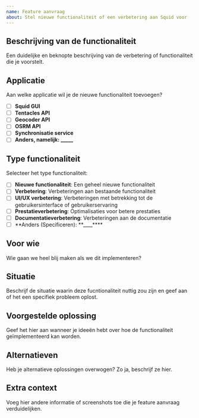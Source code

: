 ```yaml
---
name: Feature aanvraag
about: Stel nieuwe functionaliteit of een verbetering aan Squid voor
---
```


## Beschrijving van de functionaliteit

Een duidelijke en beknopte beschrijving van de verbetering of functionaliteit die je voorstelt.

## Applicatie

Aan welke applicatie wil je de nieuwe functionaliteit toevoegen?

- [ ] **Squid GUI**
- [ ] **Tentacles API**
- [ ] **Geocoder API**
- [ ] **OSRM API**
- [ ] **Synchronisatie service**
- [ ] **Anders, namelijk: \_\_\_\_\_**

## Type functionaliteit

Selecteer het type functionaliteit:

- [ ] **Nieuwe functionaliteit**: Een geheel nieuwe functionaliteit
- [ ] **Verbetering**: Verbeteringen aan bestaande functionaliteit
- [ ] **UI/UX verbetering**: Verbeteringen met betrekking tot de gebruikersinterface of gebruikerservaring
- [ ] **Prestatieverbetering**: Optimalisaties voor betere prestaties
- [ ] **Documentatieverbetering**: Verbeteringen aan de documentatie
- [ ] **Anders (Specificeren): **\_\_\_\_\*\*\*\*

## Voor wie

Wie gaan we heel blij maken als we dit implementeren?

## Situatie

Beschrijf de situatie waarin deze fucntionaliteit nuttig zou zijn en geef aan of het een specifiek probleem oplost.

## Voorgestelde oplossing

Geef het hier aan wanneer je ideeën hebt over hoe de functionaliteit geïmplementeerd kan worden.

## Alternatieven

Heb je alternatieve oplossingen overwogen? Zo ja, beschrijf ze hier.

## Extra context

Voeg hier andere informatie of screenshots toe die je feature aanvraag verduidelijken.
